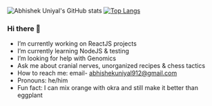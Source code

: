 ![Abhishek Uniyal's GitHub stats](https://github-readme-stats.vercel.app/api?username=uniyalabhishek&count_private=true)
[![Top Langs](https://github-readme-stats.vercel.app/api/top-langs/?username=anuraghazra&layout=compact)](https://github.com/anuraghazra/github-readme-stats)

### Hi there 👋

<!--
**uniyalabhishek/uniyalabhishek** is a ✨ _special_ ✨ repository because its `README.md` (this file) appears on your GitHub profile.

Here are some ideas to get you started:
-->
- I’m currently working on ReactJS projects 
- I’m currently learning NodeJS & testing
- I’m looking for help with Genomics
- Ask me about cranial nerves, unorganized recipes & chess tactics
- How to reach me: email- abhishekuniyal912@gmail.com
- Pronouns: he/him
- Fun fact: I can mix orange with okra and still make it better than eggplant
